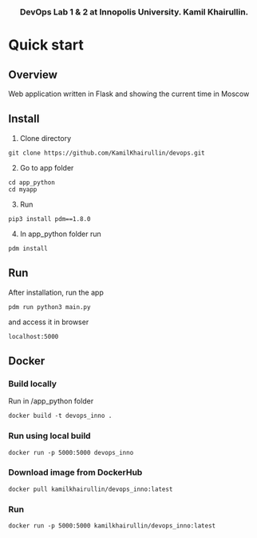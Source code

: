 <h3 align="center">
    DevOps Lab 1 & 2 at Innopolis University. Kamil Khairullin.
<h3>



# Quick start

## Overview 
 Web application written in Flask and showing the current time in Moscow
## Install
1. Clone directory
```
git clone https://github.com/KamilKhairullin/devops.git
```
2. Go to app folder
```
cd app_python
cd myapp
```
3. Run
```
pip3 install pdm==1.8.0
```
4. In app_python folder run 
```
pdm install
```

## Run
After installation, run the app
```
pdm run python3 main.py
```
and access it in browser
```
localhost:5000
```
## Docker
### Build locally
Run in /app_python folder
```
docker build -t devops_inno .
```
### Run using local build
```
docker run -p 5000:5000 devops_inno
```
### Download image from DockerHub
```
docker pull kamilkhairullin/devops_inno:latest
```
### Run 
```
docker run -p 5000:5000 kamilkhairullin/devops_inno:latest
```
